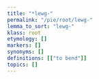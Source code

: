 ```yaml
---
title: "*lewg-"
permalink: "/pie/root/lewg-"
lemma_to_sort: "lewg-"
klass: root
etymology: []
markers: []
synonyms: []
definitions: [["to bend"]]
topics: []
---
```

